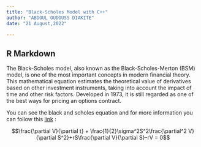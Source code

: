 ```yaml
---
title: "Black-Scholes Model with C++"
author: "ABDOUL OUDOUSS DIAKITE"
date: "21 August,2022"

---
```


## R Markdown

The Black-Scholes model, also known as the Black-Scholes-Merton (BSM) model, is one of the most important concepts in modern financial theory. This mathematical equation estimates the theoretical value of derivatives based on other investment instruments, taking into account the impact of time and other risk factors. Developed in 1973, it is still regarded as one of the best ways for pricing an options contract.

You can see the black and scholes equation and for more information you can follow this [link](https://en.wikipedia.org/wiki/Black%E2%80%93Scholes_model) :


$$\frac{\partial V}{\partial t} + \frac{1}{2}\sigma^2S^2\frac{\partial^2 V}{\partial S^2}+rS\frac{\partial V}{\partial S}-rV = 0$$
